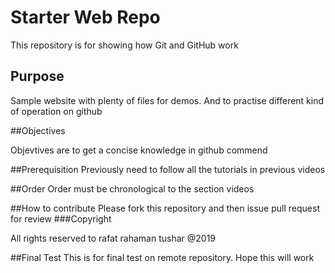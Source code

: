 # Starter Web Repo

This repository is for showing how Git and GitHub work

## Purpose

Sample website with plenty of files for demos. And to practise different kind of operation on github

##Objectives

Objevtives are to get a concise knowledge in github commend

##Prerequisition
Previously need to follow all the tutorials in previous videos

##Order
Order must be chronological to the section videos

##How to contribute
Please fork this repository and then issue pull request for review
###Copyright 

All rights reserved to rafat rahaman tushar @2019

##Final Test
This is for final test on remote repository. Hope this will work